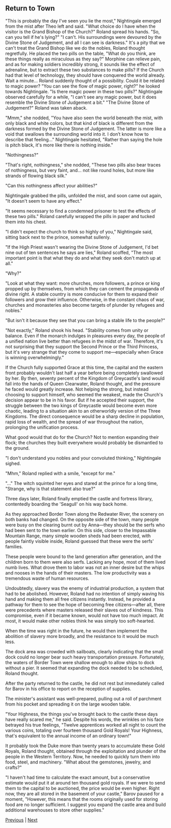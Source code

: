 ## Return to Town
"This is probably the day I've seen you lie the most," Nightingale emerged from the mist after Theo left and said.
"What choice do I have when the visitor is the Grand Bishop of the Church?" Roland spread his hands. "So, can you tell if he's lying?"
"I can't. His surroundings were devoured by the Divine Stone of Judgement, and all I can see is darkness."
It's a pity that we can't treat the Grand Bishop like we do the nobles, Roland thought regretfully. He placed the two pills on the table, "What do you think, are these things really as miraculous as they say?"
Morphine can relieve pain, and as for making soldiers incredibly strong, it sounds like the effect of adrenaline, but to extract these two substances to make pills? If the Church had that level of technology, they should have conquered the world already.
Wait a minute... Roland suddenly thought of a possibility. Could it be related to magic power?
"You can see the flow of magic power, right?" he looked towards Nightingale. "Is there magic power in these two pills?"
Nightingale observed carefully for a while, "I can't see any magic power, but it does resemble the Divine Stone of Judgement a bit."
"The Divine Stone of Judgement?" Roland was taken aback.

"Mmm," she nodded, "You have also seen the world beneath the mist, with only black and white colors, but that kind of black is different from the darkness formed by the Divine Stone of Judgement. The latter is more like a void that swallows the surrounding world into it. I don’t know how to describe that feeling..." Nightingale hesitated, "Rather than saying the hole is pitch black, it's more like there is nothing inside."

"Nothingness?"

"That's right, nothingness," she nodded, "These two pills also bear traces of nothingness, but very faint, and... not like round holes, but more like strands of flowing black silk."

"Can this nothingness affect your abilities?"

Nightingale grabbed the pills, unfolded the mist, and soon came out again, "It doesn't seem to have any effect."

"It seems necessary to find a condemned prisoner to test the effects of these two pills." Roland carefully wrapped the pills in paper and tucked them into his chest.

"I didn't expect the church to think so highly of you," Nightingale said, sitting back next to the prince, somewhat sullenly.

"If the High Priest wasn't wearing the Divine Stone of Judgement, I'd bet nine out of ten sentences he says are lies," Roland scoffed, "The most important point is that what they do and what they seek don't match up at all."

"Why?"

"Look at what they want: more churches, more followers, a prince or king propped up by themselves, from which they can cement the propaganda of divine right. A stable country is more conducive for them to expand their followers and grow their influence. Otherwise, in the constant chaos of war, churches and monasteries also become targets of plunder by refugees and nobles."

"But isn't it because they see that you can bring a stable life to the people?"

"Not exactly," Roland shook his head. "Stability comes from unity or balance. Even if the monarch indulges in pleasures every day, the people of a unified nation live better than refugees in the midst of war. Therefore, it's not surprising that they support the Second Prince or the Third Princess, but it's very strange that they come to support me—especially when Grace is winning overwhelmingly."

If the Church fully supported Grace at this time, the capital and the eastern front probably wouldn't last half a year before being completely swallowed by her. By then, seventy percent of the Kingdom of Greycastle's land would fall into the hands of Queen Clearwater, Roland thought, and the pressure he faced would greatly increase. Not helping the strong, but instead choosing to support himself, who seemed the weakest, made the Church's decision appear to be in his favor. But if he accepted their support, the struggle between the two kings of Greycastle would become even more chaotic, leading to a situation akin to an otherworldly version of the Three Kingdoms. The direct consequence would be a sharp decline in population, rapid loss of wealth, and the spread of war throughout the nation, prolonging the unification process.

What good would that do for the Church? Not to mention expanding their flock; the churches they built everywhere would probably be dismantled to the ground.

"I don't understand you nobles and your convoluted thinking," Nightingale sighed.

"Mhm," Roland replied with a smile, "except for me."

"..." The witch squinted her eyes and stared at the prince for a long time, "Strange, why is that statement also true?"

Three days later, Roland finally emptied the castle and fortress library, contentedly boarding the 'Seagull' on his way back home.

As they approached Border Town along the Redwater River, the scenery on both banks had changed. On the opposite side of the town, many people were busy on the clearing burnt out by Anna—they should be the serfs who had been sent to the town earlier. On this side, closer to the Impassable Mountain Range, many simple wooden sheds had been erected, with people faintly visible inside, Roland guessed that these were the serfs' families.

These people were bound to the land generation after generation, and the children born to them were also serfs. Lacking any hope, most of them lived numb lives. What drove them to labor was not an inner desire but the whips and nooses in the hands of their masters. The low productivity was a tremendous waste of human resources.

Undoubtedly, slavery was the enemy of industrial production, a system that had to be abolished. However, Roland had no intention of simply waving his hand and making them all free citizens instantly. Instead, he provided a pathway for them to see the hope of becoming free citizens—after all, there were precedents where masters released their slaves out of kindness. This compromise, even if it became known, would not have too much impact. At most, it would make other nobles think he was simply too soft-hearted.

When the time was right in the future, he would then implement the abolition of slavery more broadly, and the resistance to it would be much less.

The dock area was crowded with sailboats, clearly indicating that the small dock could no longer bear such heavy transportation pressure. Fortunately, the waters of Border Town were shallow enough to allow ships to dock without a pier. It seemed that expanding the dock needed to be scheduled, Roland thought.

After the party returned to the castle, he did not rest but immediately called for Barov in his office to report on the reception of supplies.

The minister's assistant was well-prepared, pulling out a roll of parchment from his pocket and spreading it on the large wooden table.

"Your Highness, the things you've brought back to the castle these days have really scared me," he said. Despite his words, the wrinkles on his face betrayed his true feelings, "Twelve apprentices worked all night to count the various coins, totaling over fourteen thousand Gold Royals! Your Highness, that's equivalent to the annual income of an ordinary town!"

It probably took the Duke more than twenty years to accumulate these Gold Royals, Roland thought, obtained through the exploitation and plunder of the people in the Western Territory. Now, he needed to quickly turn them into food, steel, and machinery. "What about the gemstones, jewelry, and crafts?"

"I haven't had time to calculate the exact amount, but a conservative estimate would put it at around ten thousand gold royals. If we were to send them to the capital to be auctioned, the price would be even higher. Right now, they are all stored in the basement of your castle," Barov paused for a moment, "However, this means that the rooms originally used for storing food are no longer sufficient. I suggest you expand the castle area and build additional warehouses to store other supplies."



[Previous](CH0123.md) | [Next](CH0125.md)
